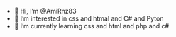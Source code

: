 - 👋 Hi, I’m @AmiRnz83
- 👀 I’m interested in css and htmal and C# and Pyton
- 🌱 I’m currently learning css and html and php and c#
